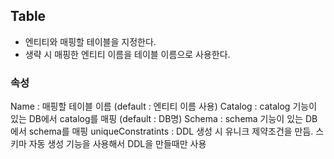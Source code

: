## Table

- 엔티티와 매핑할 테이블을 지정한다.
- 생략 시 매핑한 엔티티 이름을 테이블 이름으로 사용한다.


### 속성
Name : 매핑할 테이블 이름 (default : 엔티티 이름 사용)
Catalog : catalog 기능이 있는 DB에서 catalog를 매핑 (default : DB명)
Schema : schema 기능이 있는 DB에서 schema를 매핑
uniqueConstratints : DDL 생성 시 유니크 제약조건을 만듬. 스키마 자동 생성 기능을 사용해서 DDL을 만들때만 사용